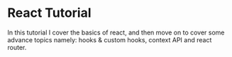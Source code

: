 # React Tutorial

In this tutorial I cover the basics of react, and then move on to cover some advance topics namely: hooks & custom hooks, context API and react router.